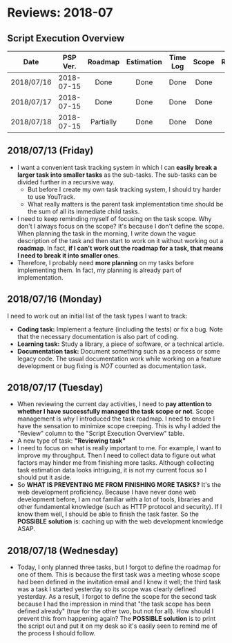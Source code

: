 # Reviews: 2018-07

## Script Execution Overview

| Date | PSP Ver. | Roadmap | Estimation | Time Log | Scope | Review |
|:----:|:--------:|:-------:|:----------:|:--------:|:-----:|:------:|
| 2018/07/16 | 2018-07-15 | Done | Done | Done | Done | Done |
| 2018/07/17 | 2018-07-15 | Done | Done | Done | Done | Done |
| 2018/07/18 | 2018-07-15 | Partially | Done | Done | Done | Done |

## 2018/07/13 (Friday)

- I want a convenient task tracking system in which I can **easily break a larger task into smaller tasks** as the sub-tasks. The sub-tasks can be divided further in a recursive way.
  - But before I create my own task tracking system, I should try harder to use YouTrack.
  - What really matters is the parent task implementation time should be the sum of all its immediate child tasks.
- I need to keep reminding myself of focusing on the task scope. Why don't I always focus on the scope? It's because I don't define the scope. When planning the task in the morning, I write down the vague description of the task and then start to work on it without working out a **roadmap**. In fact, **if I can't work out the roadmap for a task, that means I need to break it into smaller ones**.
- Therefore, I probably need **more planning** on my tasks before implementing them. In fact, my planning is already part of implementation.

## 2018/07/16 (Monday)

I need to work out an initial list of the task types I want to track:

- **Coding task:** Implement a feature (including the tests) or fix a bug. Note that the necessary documentation is also part of coding.
- **Learning task:** Study a library, a piece of software, or a technical article.
- **Documentation task:** Document something such as a process or some legacy code. The usual documentation work while working on a feature development or bug fixing is *NOT* counted as documentation task.

## 2018/07/17 (Tuesday)

- When reviewing the current day activities, I need to **pay attention to whether I have successfully managed the task scope or not**. Scope management is why I introduced the task roadmap. I need to ensure I have the sensation to minimize scope creeping. This is why I added the "Review" column to the "Script Execution Overview" table.
- A new type of task: **"Reviewing task"**
- I need to focus on what is really important to me. For example, I want to improve my throughput. Then I need to collect data to figure out what factors may hinder me from finishing more tasks. Although collecting task estimation data looks intriguing, it is not my current focus so I should put it aside.
- So **WHAT IS PREVENTING ME FROM FINISHING MORE TASKS?** It's the web development proficiency. Because I have never done web development before, I am not familiar with a lot of tools, libraries and other fundamental knowledge (such as HTTP protocol and security). If I know them well, I should be able to finish the task faster. So the **POSSIBLE solution** is: caching up with the web development knowledge ASAP.

## 2018/07/18 (Wednesday)

- Today, I only planned three tasks, but I forgot to define the roadmap for one of them. This is because the first task was a meeting whose scope had been defined in the invitation email and I knew it well; the third task was a task I started yesterday so its scope was clearly defined yesterday. As a result, I forgot to define the scope for the second task because I had the impression in mind that "the task scope has been defined already" (true for the other two, but not for all). How should I prevent this from happening again? The **POSSIBLE solution** is to print the script out and put it on my desk so it's easily seen to remind me of the process I should follow.

